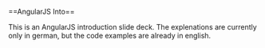 
==AngularJS Into==

This is an AngularJS introduction slide deck.
The explenations are currently only in german, but the code examples are already in english.
